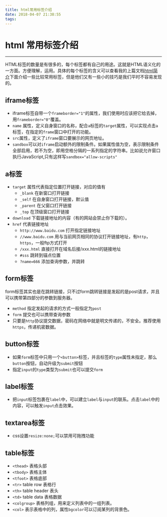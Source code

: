 ```yaml
---
title: html常用标签介绍
date: 2018-04-07 21:38:55
tags:
---
```


# html 常用标签介绍

----------

HTML标签的数量是有很多的，每个标签都有自己的用途。这就是HTML语义化的一方面。方便理解，运用。具体的每个标签的含义可以查看我的上篇文档[html简介](https://miracletjf.github.io/2018/04/06/html%E7%AE%80%E4%BB%8B/)下面介绍一些比较常用标签，但是他们又有一些小的技巧是我们平时不容易发现的。

## iframe标签
- iframe标签自带一个`frameborder="1"`的属性，我们使用时应该把它给去掉，用`frameborder="0"`覆盖。
- `name` 属性，定义自身窗口的名称，配合`a`标签的`target`属性，可以实现点击`a`标签，在指定的`frame`窗口中打开的功能。
- `src`属性，定义了`iframe`窗口要展示的网页地址。
- `sandbox`可以对`iframe`启动额外的限制条件。如果属性值为空，表示限制条件全部启用，若不为空，即用空格分隔的一系列指定的字符串。比如说允许窗口执行JavaScript,只有这样写`sandbox="allow-scripts"`
## a标签
- `target` 属性代表指定位置打开链接，对应的值有
	- `_blank` 在新窗口打开链接
	- `_self` 在自身窗口打开链接，默认值
	- `_parent` 在父窗口打开链接
	- `_top` 在顶级窗口打开链接
- `download` 下载链接地址的内容（有的网站会禁止你下载的）。
- `href` 代表链接地址
	- `http://www.baidu.com` 打开指定链接地址
	- `//www.baidu.com` 用与当前网页相同的协议打开链接地址，有`http`，`https`，一般ftp方式打开
	- `/xxx.html` 直接打开在域名后接/xxx.html的链接地址
	- `#sss` 跳转到锚点位置
	- `?name=666` 添加查询参数，并跳转
## form标签
form标签其实也是在跳转链接，只不过form跳转链接是发起的是post请求，并且可以携带第四部分的参数到服务器。

- `method` 指定发起的请求的方式一般指定为`post`
- `form` 提交也可以携带查询参数
- 只要是`http`协议提交数据，密码在网络中就是明文传递的，不安全。推荐使用`https`，传递机密数据。
## button标签
- 如果`form`标签中只用一个`<button>`标签，并且标签的`type`属性未指定，那么`button`按钮，自动升级为`submit`按钮
- 指定`input`的`type`类型为`submit`也可以提交`form`
## label标签
- 把`input`标签包裹在`label`中，可以建立`label`与`input`的联系。点击`label`中的内容，可以触发`input`点击效果。
## textarea标签
- css设置`resize:none;`可以禁用可拖拽功能
## table标签
- `<thead>` 表格头部
- `<tbody>` 表格主体
- `<tfoot>` 表格底部
- `<tr>` table row 表格行
- `<th>` table header 表头
- `<td>` table data 表格数据
- `<colgroup>` 表格列组，用来定义列表中的一组列表。
- `<col>` 表示表格中的列，属性`bgcolor`可以订阅某列的背景色。